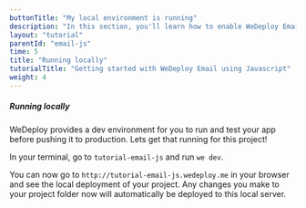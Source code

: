 ```yaml
---
buttonTitle: "My local environment is running"
description: "In this section, you'll learn how to enable WeDeploy Email on your application."
layout: "tutorial"
parentId: "email-js"
time: 5
title: "Running locally"
tutorialTitle: "Getting started with WeDeploy Email using Javascript"
weight: 4
---
```


##### Running locally

WeDeploy provides a dev environment for you to run and test your app before pushing it to production. Lets get that running for this project!

In your terminal, go to `tutorial-email-js` and run `we dev`.

You can now go to `http://tutorial-email-js.wedeploy.me` in your browser and see the local deployment of your project. Any changes you make to your project folder now will automatically be deployed to this local server.   

